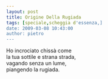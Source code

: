 ```yaml
---
layout: post
title: Origine Della Rugiada
tags: [speciale,scheggia d'essenza,]
date: 2009-03-08 10:43:00
author: pietro
---
```

Ho incrociato chissà come<br/>la tua sottile e strana strada,<br/>vagando senza un lume,<br/>piangendo la rugiada.
